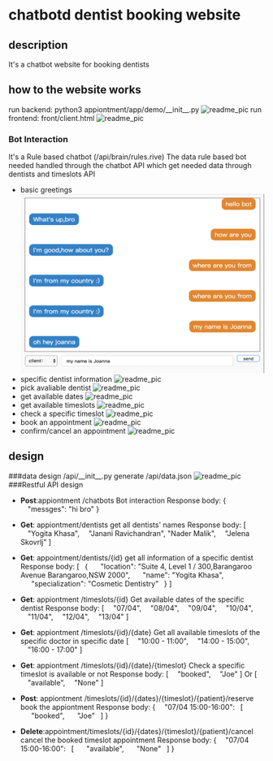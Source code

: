 # chatbotd dentist booking website
## description
 It's a chatbot website for booking dentists
## how to the website works

run backend:
 python3 appiontment/app/demo/\_\_init\_\_.py
![readme_pic](
http://github.com/Joannazhx/chatbot_dentist_booking_web/readme_pic/run_backend.png)
 run frontend:
 front/client.html
![readme_pic](http://github.com/Joannazhx/chatbot_dentist_booking_web/readme_pic/run_frontend.png)
### Bot Interaction
 It's a Rule based chatbot (/api/brain/rules.rive)
 The data rule based bot needed handled through the chatbot API which get needed data through dentists and timeslots API
 * basic greetings
![image](https://github.com/Joannazhx/chatbot_dentist_booking_web/blob/master/readme_pic/greeting.png)
 * specific dentist information
![readme_pic](http://github.com/Joannazhx/chatbot_dentist_booking_web/readme_pic/ask_doctors.png)
 * pick avaliable dentist
![readme_pic](http://github.com/Joannazhx/chatbot_dentist_booking_web/readme_pic/avialable_dentists.png)
 * get available dates
![readme_pic](http://github.com/Joannazhx/chatbot_dentist_booking_web/readme_pic/avaliable_dates.png)
 * get available timeslots
![readme_pic](http://github.com/Joannazhx/chatbot_dentist_booking_web/readme_pic/avaliable_time.png)
 * check a specific timeslot
![readme_pic](http://github.com/Joannazhx/chatbot_dentist_booking_web/readme_pic/check_timeslots.png)
 * book an appointment
![readme_pic](http://github.com/Joannazhx/chatbot_dentist_booking_web/readme_pic/book.png)
 * confirm/cancel an appointment
![readme_pic](http://github.com/Joannazhx/chatbot_dentist_booking_web/readme_pic/confirm:cancel.png)
## design
###data design
 /api/\_\_init\__.py generate /api/data.json
![readme_pic](http://github.com/Joannazhx/chatbot_dentist_booking_web/readme_pic/data.png)
###Restful API design
 * __Post__:appiontment /chatbots
 Bot interaction
 Response body:
{
&ensp;&ensp;"messges": "hi bro" 
}
 * __Get__: appiontment/dentists
 get all dentists' names
 Response body:
 [
&ensp;&ensp;"Yogita Khasa",
&ensp;&ensp;"Janani Ravichandran", "Nader Malik",
&ensp;&ensp;"Jelena Skovrlj"
]

 * __Get__: appointment/dentists/{id}
 get all information of a specific dentist
 Response body:
[
&ensp;{
&ensp;&ensp;&ensp;"location": "Suite 4, Level 1 / 300,Barangaroo Avenue Barangaroo,NSW 2000",
&ensp;&ensp;&ensp;"name": "Yogita Khasa",
&ensp;&ensp;&ensp;"specialization": "Cosmetic Dentistry" 
&ensp;}
]

 * __Get__: appiontment /timeslots/{id}
 Get available dates of the specific dentist
 Response body: 
 [
&ensp;&ensp;"07/04", 
&ensp;&ensp;"08/04", 
&ensp;&ensp;"09/04", 
&ensp;&ensp;"10/04", 
&ensp;&ensp;"11/04", 
&ensp;&ensp;"12/04",
&ensp;&ensp;"13/04"
]

 * __Get__: appiontment /timeslots/{id}/{date}
 Get all available timeslots of the specific doctor in specific date
 [
&ensp;&ensp;"10:00 - 11:00", 
&ensp;&ensp;"14:00 - 15:00",
&ensp;&ensp;"16:00 - 17:00" ]

 * __Get__: appiontment /timeslots/{id}/{date}/{timeslot}
 Check a specific timeslot is available or not
 Response body:
[
&ensp;&ensp;"booked",
&ensp;&ensp;"Joe" 
]
Or 
[
&ensp;&ensp;"available",
&ensp;&ensp;"None" 
]

 * __Post__:  appiontment /timeslots/{id}/{dates}/{timeslot}/{patient}/reserve
 book the appiontment
 Response body:
{
&ensp;&ensp;"07/04 15:00-16:00": 
&ensp;[
&ensp;&ensp;&ensp;"booked",
&ensp;&ensp;&ensp;"Joe" 
&ensp;]
}

 * __Delete__:appointment/timeslots/{id}/{dates}/{timeslot}/{patient}/cancel
 cancel the booked timeslot appointment
  Response body:
{
&ensp;&ensp;"07/04 15:00-16:00": 
&ensp;[
&ensp;&ensp;&ensp;"available",
&ensp;&ensp;&ensp;"None" 
&ensp;]
}


